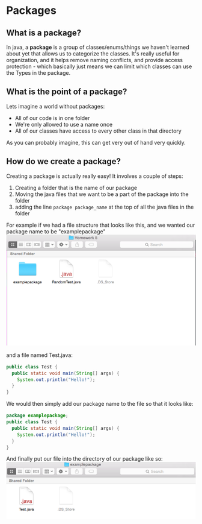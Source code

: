 # Packages

## What is a package?
In java, a **package** is a group of classes/enums/things we haven't learned about yet that allows us to categorize the classes. It's really useful for organization, and it helps remove naming conflicts, and provide access protection - which basically just means we can limit which classes can use the Types in the package.

## What is the point of a package?
Lets imagine a world without packages:
* All of our code is in one folder
* We're only allowed to use a name once
* All of our classes have access to every other class in that directory

As you can probably imagine, this can get very out of hand very quickly.

## How do we create a package?
Creating a package is actually really easy! It involves a couple of steps:
1. Creating a folder that is the name of our package
2. Moving the java files that we want to be a part of the package into the folder
3. adding the line `package package_name` at the top of all the java files in the folder

For example if we had a file structure that looks like this, and we wanted our package name to be "examplepackage"
![example file structure](filestructure.png)

and a file named Test.java:
```java 
public class Test {
  public static void main(String[] args) {
    System.out.println("Hello!");
  }
}
```

We would then simply add our package name to the file so that it looks like:
```java
package examplepackage;
public class Test {
  public static void main(String[] args) {
    System.out.println("Hello!");
  }
}
```

And finally put our file into the directory of our package like so:
![example package](package.png)
